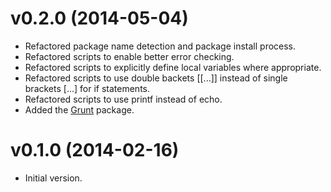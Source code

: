 # v0.2.0 (2014-05-04)

* Refactored package name detection and package install process.
* Refactored scripts to enable better error checking.
* Refactored scripts to explicitly define local variables where appropriate.
* Refactored scripts to use double backets [[...]] instead of single brackets [...] for if statements.
* Refactored scripts to use printf instead of echo.
* Added the [Grunt](http://gruntjs.com) package.

# v0.1.0 (2014-02-16)

* Initial version.
